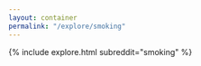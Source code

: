 ```yaml
---
layout: container
permalink: "/explore/smoking"
---
```


<link rel="stylesheet" type="text/css" href="/static/css/explore.css">
{% include explore.html subreddit="smoking" %}
